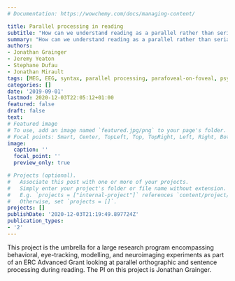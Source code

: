 ```yaml
---
# Documentation: https://wowchemy.com/docs/managing-content/

title: Parallel processing in reading
subtitle: "How can we understand reading as a parallel rather than serial process?"
summary: "How can we understand reading as a parallel rather than serial process?"
authors:
- Jonathan Grainger
- Jeremy Yeaton
- Stephane Dufau
- Jonathan Mirault
tags: [MEG, EEG, syntax, parallel processing, parafoveal-on-foveal, psycholinguistics, language]
categories: []
date: '2019-09-01'
lastmod: 2020-12-03T22:05:12+01:00
featured: false
draft: false
text:
# Featured image
# To use, add an image named `featured.jpg/png` to your page's folder.
# Focal points: Smart, Center, TopLeft, Top, TopRight, Left, Right, BottomLeft, Bottom, BottomRight.
image:
  caption: ''
  focal_point: ''
  preview_only: true

# Projects (optional).
#   Associate this post with one or more of your projects.
#   Simply enter your project's folder or file name without extension.
#   E.g. `projects = ["internal-project"]` references `content/project/deep-learning/index.md`.
#   Otherwise, set `projects = []`.
projects: []
publishDate: '2020-12-03T21:19:49.897724Z'
publication_types:
- '2'
---
```

This project is the umbrella for a large research program encompassing behavioral, eye-tracking, modelling, and neuroimaging experiments as part of an ERC Advanced Grant looking at parallel orthographic and sentence processing during reading. The PI on this project is Jonathan Grainger.
